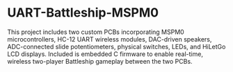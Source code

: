 # UART-Battleship-MSPM0
This project includes two custom PCBs incorporating MSPM0 microcontrollers, HC-12 UART wireless modules, DAC-driven speakers, ADC-connected slide potentiometers, physical switches, LEDs, and HiLetGo LCD displays. Included is embedded C firmware to enable real-time, wireless two-player Battleship gameplay between the two PCBs.
